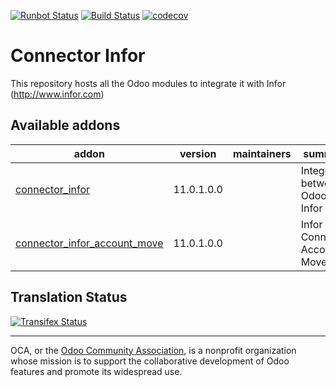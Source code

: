 [![Runbot Status](https://runbot.odoo-community.org/runbot/badge/flat/260/11.0.svg)](https://runbot.odoo-community.org/runbot/repo/github-com-oca-connector-infor-260)
[![Build Status](https://travis-ci.org/OCA/connector-infor.svg?branch=11.0)](https://travis-ci.org/OCA/connector-infor)
[![codecov](https://codecov.io/gh/OCA/connector-infor/branch/11.0/graph/badge.svg)](https://codecov.io/gh/OCA/connector-infor)

# Connector Infor 

This repository hosts all the Odoo modules to integrate it with Infor (http://www.infor.com)

[//]: # (addons)

Available addons
----------------
addon | version | maintainers | summary
--- | --- | --- | ---
[connector_infor](connector_infor/) | 11.0.1.0.0 |  | Integration between Odoo and Infor
[connector_infor_account_move](connector_infor_account_move/) | 11.0.1.0.0 |  | Infor Connector Account Move

[//]: # (end addons)

Translation Status
------------------
[![Transifex Status](https://www.transifex.com/projects/p/OCA-connector-infor-11-0/chart/image_png)](https://www.transifex.com/projects/p/OCA-connector-infor-11-0)

----

OCA, or the [Odoo Community Association](http://odoo-community.org/), is a nonprofit organization whose
mission is to support the collaborative development of Odoo features and promote its widespread use.
